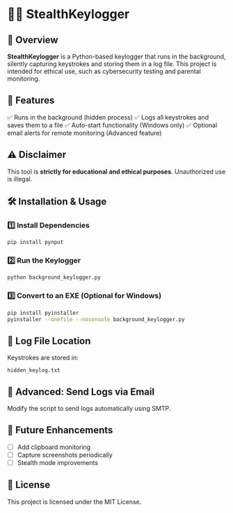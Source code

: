 # 🕵️‍♂️ StealthKeylogger

## 🔹 Overview
**StealthKeylogger** is a Python-based keylogger that runs in the background, silently capturing keystrokes and storing them in a log file. This project is intended for ethical use, such as cybersecurity testing and parental monitoring.

## 🚀 Features
✅ Runs in the background (hidden process)
✅ Logs all keystrokes and saves them to a file
✅ Auto-start functionality (Windows only)
✅ Optional email alerts for remote monitoring (Advanced feature)

## ⚠️ Disclaimer
This tool is **strictly for educational and ethical purposes**. Unauthorized use is illegal.

## 🛠️ Installation & Usage
### 1️⃣ Install Dependencies
```bash
pip install pynput
```

### 2️⃣ Run the Keylogger
```bash
python background_keylogger.py
```

### 3️⃣ Convert to an EXE (Optional for Windows)
```bash
pip install pyinstaller
pyinstaller --onefile --noconsole background_keylogger.py
```

## 📂 Log File Location
Keystrokes are stored in:
```
hidden_keylog.txt
```

## 📧 Advanced: Send Logs via Email
Modify the script to send logs automatically using SMTP.

## 🔹 Future Enhancements
- [ ] Add clipboard monitoring
- [ ] Capture screenshots periodically
- [ ] Stealth mode improvements

## 📜 License
This project is licensed under the MIT License.
